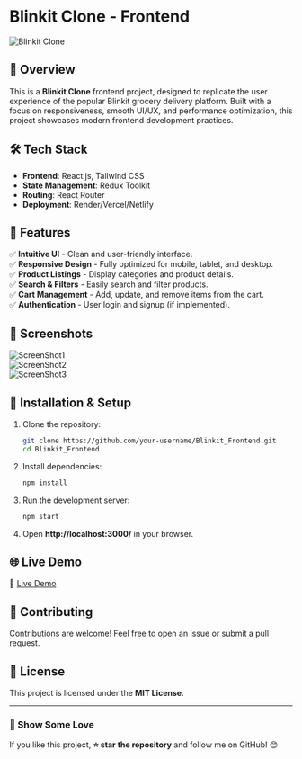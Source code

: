 # Blinkit Clone - Frontend

![Blinkit Clone](https://drive.google.com/uc?export=download&id=1sv9g_dM1XsHHyrTYEhkdauMavhFUfMRJ)

## 🚀 Overview
This is a **Blinkit Clone** frontend project, designed to replicate the user experience of the popular Blinkit grocery delivery platform. Built with a focus on responsiveness, smooth UI/UX, and performance optimization, this project showcases modern frontend development practices.

## 🛠️ Tech Stack
- **Frontend**: React.js, Tailwind CSS
- **State Management**: Redux Toolkit
- **Routing**: React Router
- **Deployment**: Render/Vercel/Netlify

## 🎯 Features
✅ **Intuitive UI** - Clean and user-friendly interface.  
✅ **Responsive Design** - Fully optimized for mobile, tablet, and desktop.  
✅ **Product Listings** - Display categories and product details.  
✅ **Search & Filters** - Easily search and filter products.  
✅ **Cart Management** - Add, update, and remove items from the cart.  
✅ **Authentication** - User login and signup (if implemented).  

## 📸 Screenshots
![ScreenShot1](https://drive.google.com/uc?export=download&id=1ueKH-R376kiuVxXJ4LyUDpZZ4KSSHOXc)  
![ScreenShot2](https://drive.google.com/uc?export=download&id=1KyifWjV6zuFVIlMxJFgtuc5G17WPxKNR)  
![ScreenShot3](https://drive.google.com/uc?export=download&id=1_K33Vxyc9DCUfUigCeEL374H7g8VYZlo)  

## 🔧 Installation & Setup
1. Clone the repository:
   ```bash
   git clone https://github.com/your-username/Blinkit_Frontend.git
   cd Blinkit_Frontend
   ```
2. Install dependencies:
   ```bash
   npm install
   ```
3. Run the development server:
   ```bash
   npm start
   ```
4. Open **http://localhost:3000/** in your browser.

## 🌐 Live Demo
🔗 [Live Demo](https://blinkit-frontend-one.vercel.app/)

## 🤝 Contributing
Contributions are welcome! Feel free to open an issue or submit a pull request.

## 📜 License
This project is licensed under the **MIT License**.

---
### 🎉 Show Some Love
If you like this project, **⭐ star the repository** and follow me on GitHub! 😊
